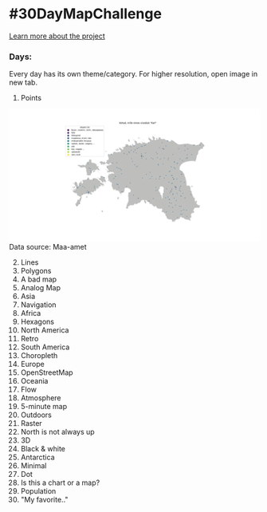 # \#30DayMapChallenge

[Learn more about the project](https://30daymapchallenge.com/)

### Days:
Every day has its own theme/category. For higher resolution, open image in new tab.

1. Points

![Karlid](src/1/result.png)
Data source: Maa-amet

2. Lines
3. Polygons
4. A bad map
5. Analog Map
6. Asia
7. Navigation
8. Africa
9. Hexagons
10. North America
11. Retro
12. South America
13. Choropleth
14. Europe
15. OpenStreetMap
16. Oceania
17. Flow
18. Atmosphere
19. 5-minute map
20. Outdoors
21. Raster
22. North is not always up
23. 3D
24. Black & white
25. Antarctica
26. Minimal
27. Dot
28. Is this a chart or a map?
29. Population
30. "My favorite.."